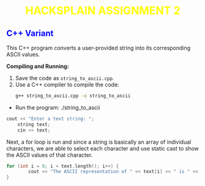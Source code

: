 # <center><span style="color:yellow">HACKSPLAIN ASSIGNMENT 2</span></center>
## <span style="color:blue">C++ Variant</span>
This C++ program converts a user-provided string into its corresponding ASCII values.

**Compiling and Running:**

1. Save the code as `string_to_ascii.cpp`.
2. Use a C++ compiler to compile the code:
   ```bash
   g++ string_to_ascii.cpp -o string_to_ascii

 * Run the program:
   ./string_to_ascii
```cpp
cout << "Enter a text string: ";
    string text;
    cin >> text;
```
Next, a for loop is run and since a string is basically an array of individual characters,
we are able to select each character and use  static cast to show the ASCII values of that character.
```cpp
for (int i = 0; i < text.length(); i++) {
        cout << "The ASCII representation of " << text[i] << " is " << static_cast<int>(text[i]) << endl;
}
```


```